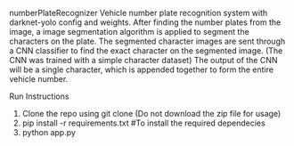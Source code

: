 numberPlateRecognizer
Vehicle number plate recognition system with darknet-yolo config and weights. After finding the number plates from the image, a image segmentation algorithm is applied to segment the characters on the plate. The segmented character images are sent through a CNN classifier to find the exact character on the segmented image. (The CNN was trained with a simple character dataset) The output of the CNN will be a single character, which is appended together to form the entire vehicle number.

Run Instructions

1) Clone the repo using git clone (Do not download the zip file for usage)
2) pip install -r requirements.txt #To install the required dependecies
3) python app.py